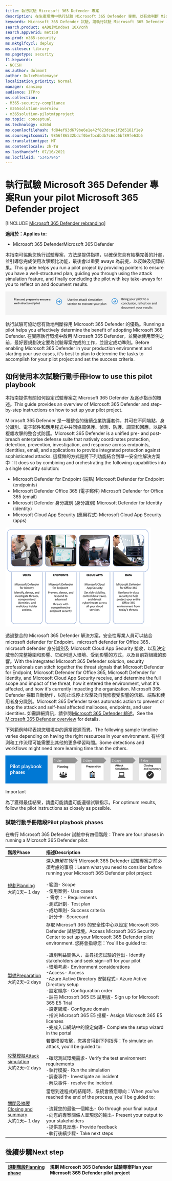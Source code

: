 ```yaml
---
title: 執行試驗 Microsoft 365 Defender 專案
description: 在生產環境中執行試驗 Microsoft 365 Defender 專案，以有效判斷 Microsoft 365 Defender 的效益和採用。
keywords: Microsoft 365 Defender 試驗，請執行試驗 Microsoft 365 Defender 專案，評估 Microsoft 365 Defender 在生產環境中，Microsoft 365 Defender 試驗專案，網路安全性，高級持續性威脅，企業安全性，裝置，裝置，身分識別，使用者，資料，應用程式，事件，自動化調查和修正，高級搜尋
search.product: eADQiWindows 10XVcnh
search.appverid: met150
ms.prod: m365-security
ms.mktglfcycl: deploy
ms.sitesec: library
ms.pagetype: security
f1.keywords:
- NOCSH
ms.author: dolmont
author: DulceMontemayor
localization_priority: Normal
manager: dansimp
audience: ITPro
ms.collection:
- M365-security-compliance
- m365solution-overview
- m365solution-pilotmtpproject
ms.topic: conceptual
ms.technology: m365d
ms.openlocfilehash: fd84ef93d679be6e1e42f823dcac1f2d5181f1e9
ms.sourcegitcommit: 9856f86532bdcf0befbcdbdb7c6dc6bf89fe63b5
ms.translationtype: MT
ms.contentlocale: zh-TW
ms.lasthandoff: 07/16/2021
ms.locfileid: "53457945"
---
```

# <a name="run-your-pilot-microsoft-365-defender-project"></a><span data-ttu-id="49810-104">執行試驗 Microsoft 365 Defender 專案</span><span class="sxs-lookup"><span data-stu-id="49810-104">Run your pilot Microsoft 365 Defender project</span></span> 

[!INCLUDE [Microsoft 365 Defender rebranding](../includes/microsoft-defender.md)]


<span data-ttu-id="49810-105">**適用於：**</span><span class="sxs-lookup"><span data-stu-id="49810-105">**Applies to:**</span></span>
- <span data-ttu-id="49810-106">Microsoft 365 Defender</span><span class="sxs-lookup"><span data-stu-id="49810-106">Microsoft 365 Defender</span></span>


<span data-ttu-id="49810-107">本指南可協助您執行試驗專案，方法是提供指標，以確保您具有結構完善的計畫，並引導您完成使用攻擊類比功能，最後會以重要 aways 為前提，以反映及記錄結果。</span><span class="sxs-lookup"><span data-stu-id="49810-107">This guide helps you run a pilot project by providing pointers to ensure you have a well-structured plan, guiding you through using the attack simulation feature, and finally concluding the pilot with key take-aways for you to reflect on and document results.</span></span>

![執行 Microsoft 365 Defender 試驗的階段](../../media/pilotphases.png)


<span data-ttu-id="49810-109">執行試驗可協助您有效地判斷採用 Microsoft 365 Defender 的優點。</span><span class="sxs-lookup"><span data-stu-id="49810-109">Running a pilot helps you effectively determine the benefit of adopting Microsoft 365 Defender.</span></span> <span data-ttu-id="49810-110">在實際執行環境中啟用 Microsoft 365 Defender，並開始使用案例之前，最好要規劃決定要為試驗專案完成的工作，並設定成功準則。</span><span class="sxs-lookup"><span data-stu-id="49810-110">Before enabling Microsoft 365 Defender in your production environment and starting your use cases, it's best to plan to determine the tasks to accomplish for your pilot project and set the success criteria.</span></span> 


## <a name="how-to-use-this-pilot-playbook"></a><span data-ttu-id="49810-111">如何使用本次試驗行動手冊</span><span class="sxs-lookup"><span data-stu-id="49810-111">How to use this pilot playbook</span></span>

<span data-ttu-id="49810-112">本指南提供有關如何設定試驗專案之 Microsoft 365 Defender 及逐步指示的概述。</span><span class="sxs-lookup"><span data-stu-id="49810-112">This guide provides an overview of Microsoft 365 Defender and step-by-step instructions on how to set up your pilot project.</span></span> 

<span data-ttu-id="49810-113">Microsoft 365 Defender 是一種整合的後續企業防護套件，其可在不同端點、身分識別、電子郵件和應用程式中共同協調保護、偵測、防護、調查和回應，以提供複雜攻擊的整合式防護。</span><span class="sxs-lookup"><span data-stu-id="49810-113">Microsoft 365 Defender is a unified pre- and post-breach enterprise defense suite that natively coordinates protection, detection, prevention, investigation, and response across endpoints, identities, email, and applications to provide integrated protection against sophisticated attacks.</span></span> <span data-ttu-id="49810-114">這樣做的方式是將下列功能結合到單一安全性解決方案中：</span><span class="sxs-lookup"><span data-stu-id="49810-114">It does so by combining and orchestrating the following capabilities into a single security solution:</span></span>

- <span data-ttu-id="49810-115">Microsoft Defender for Endpoint (端點) </span><span class="sxs-lookup"><span data-stu-id="49810-115">Microsoft Defender for Endpoint (endpoints)</span></span>
- <span data-ttu-id="49810-116">Microsoft Defender Office 365 (電子郵件) </span><span class="sxs-lookup"><span data-stu-id="49810-116">Microsoft Defender for Office 365 (email)</span></span>
- <span data-ttu-id="49810-117">Microsoft Defender 身分識別 (身分識別) </span><span class="sxs-lookup"><span data-stu-id="49810-117">Microsoft Defender for Identity (identity)</span></span>
- <span data-ttu-id="49810-118">Microsoft Cloud App Security (應用程式) </span><span class="sxs-lookup"><span data-stu-id="49810-118">Microsoft Cloud App Security (apps)</span></span>

![影像 of_Microsoft 365 defender 解決方案，適用于使用者、microsoft defender for Identity、端點 Microsoft defender for Endpoint、雲端應用程式、Microsoft Cloud App Security 及資料的 microsoft defender Office 365](../../media/mtp/m365pillars.png)

<span data-ttu-id="49810-120">透過整合的 Microsoft 365 Defender 解決方案，安全性專業人員可以結合 microsoft defender for Endpoint、microsoft defender for Office 365、microsoft defender 身分識別及 Microsoft Cloud App Security 接收，以及決定威脅的完整範圍和影響、它如何進入環境、受到影響的方式，以及目前對組織的影響。</span><span class="sxs-lookup"><span data-stu-id="49810-120">With the integrated Microsoft 365 Defender solution, security professionals can stitch together the threat signals that Microsoft Defender for Endpoint, Microsoft Defender for Office 365, Microsoft Defender for Identity, and Microsoft Cloud App Security receive, and determine the full scope and impact of the threat, how it entered the environment, what it's affected, and how it's currently impacting the organization.</span></span> <span data-ttu-id="49810-121">Microsoft 365 Defender 採取自動動作，以防止或停止攻擊及自我修復受影響的信箱、端點和使用者身分識別。</span><span class="sxs-lookup"><span data-stu-id="49810-121">Microsoft 365 Defender takes automatic action to prevent or stop the attack and self-heal affected mailboxes, endpoints, and user identities.</span></span> <span data-ttu-id="49810-122">如需詳細資訊，請參閱[Microsoft 365 Defender 綜述](microsoft-365-defender.md)。</span><span class="sxs-lookup"><span data-stu-id="49810-122">See the [Microsoft 365 Defender overview](microsoft-365-defender.md) for details.</span></span>

<span data-ttu-id="49810-123">下列範例時程表視您環境中的適當資源而異。</span><span class="sxs-lookup"><span data-stu-id="49810-123">The following sample timeline varies depending on having the right resources in your environment.</span></span> <span data-ttu-id="49810-124">有些偵測和工作流程可能需要比其他的更多學習時間。</span><span class="sxs-lookup"><span data-stu-id="49810-124">Some detections and workflows might need more learning time than the others.</span></span>

![執行 Microsoft 365 Defender 試驗的範例時程表](../../media/phase-diagrams/pilot-phases.png)

> [!IMPORTANT]
> <span data-ttu-id="49810-126">為了獲得最佳結果，請盡可能請盡可能遵循試驗指示。</span><span class="sxs-lookup"><span data-stu-id="49810-126">For optimum results, follow the pilot instructions as closely as possible.</span></span>

### <a name="pilot-playbook-phases"></a><span data-ttu-id="49810-127">試驗行動手冊階段</span><span class="sxs-lookup"><span data-stu-id="49810-127">Pilot playbook phases</span></span>

<span data-ttu-id="49810-128">在執行 Microsoft 365 Defender 試驗中有四個階段：</span><span class="sxs-lookup"><span data-stu-id="49810-128">There are four phases in running a Microsoft 365 Defender pilot:</span></span>

|<span data-ttu-id="49810-129">階段</span><span class="sxs-lookup"><span data-stu-id="49810-129">Phase</span></span> | <span data-ttu-id="49810-130">描述</span><span class="sxs-lookup"><span data-stu-id="49810-130">Description</span></span> |
|:-------|:-----|
| [<span data-ttu-id="49810-131">規劃</span><span class="sxs-lookup"><span data-stu-id="49810-131">Planning</span></span>](m365d-pilot-plan.md)<br> <span data-ttu-id="49810-132">大約1天</span><span class="sxs-lookup"><span data-stu-id="49810-132">~ 1 day</span></span>| <span data-ttu-id="49810-133">深入瞭解在執行 Microsoft 365 Defender 試驗專案之前必須考慮的事項：</span><span class="sxs-lookup"><span data-stu-id="49810-133">Learn what you need to consider before running your Microsoft 365 Defender pilot project:</span></span> <br><br><span data-ttu-id="49810-134">-範圍</span><span class="sxs-lookup"><span data-stu-id="49810-134">- Scope</span></span> <br> <span data-ttu-id="49810-135">-使用案例</span><span class="sxs-lookup"><span data-stu-id="49810-135">- Use cases</span></span> <br><span data-ttu-id="49810-136">- 需求：</span><span class="sxs-lookup"><span data-stu-id="49810-136">- Requirements</span></span> <br><span data-ttu-id="49810-137">-測試計劃</span><span class="sxs-lookup"><span data-stu-id="49810-137">- Test plan</span></span> <br> <span data-ttu-id="49810-138">-成功準則</span><span class="sxs-lookup"><span data-stu-id="49810-138">- Success criteria</span></span> <br> <span data-ttu-id="49810-139">-計分卡</span><span class="sxs-lookup"><span data-stu-id="49810-139">- Scorecard</span></span> 
| [<span data-ttu-id="49810-140">製備</span><span class="sxs-lookup"><span data-stu-id="49810-140">Preparation</span></span>](m365d-evaluation.md) <br><span data-ttu-id="49810-141">大約2天</span><span class="sxs-lookup"><span data-stu-id="49810-141">~2 days</span></span>|  <span data-ttu-id="49810-142">存取 Microsoft 365 的安全性中心以設定 Microsoft 365 Defender 試驗環境。</span><span class="sxs-lookup"><span data-stu-id="49810-142">Access Microsoft 365 Security Center to set up your Microsoft 365 Defender pilot  environment.</span></span> <span data-ttu-id="49810-143">您將會指導您：</span><span class="sxs-lookup"><span data-stu-id="49810-143">You'll be guided to:</span></span><br><br><span data-ttu-id="49810-144">-識別利益關係人，並尋找您試驗的登出</span><span class="sxs-lookup"><span data-stu-id="49810-144">- Identify stakeholders and seek sign-off for your pilot</span></span> <br> <span data-ttu-id="49810-145">-環境考慮</span><span class="sxs-lookup"><span data-stu-id="49810-145">- Environment considerations</span></span> <br><span data-ttu-id="49810-146">-Access</span><span class="sxs-lookup"><span data-stu-id="49810-146">- Access</span></span> <br><span data-ttu-id="49810-147">-Azure Active Directory 安裝程式</span><span class="sxs-lookup"><span data-stu-id="49810-147">- Azure Active Directory setup</span></span> <br> <span data-ttu-id="49810-148">-設定順序</span><span class="sxs-lookup"><span data-stu-id="49810-148">- Configuration order</span></span> <br> <span data-ttu-id="49810-149">-註冊 Microsoft 365 E5 試用版</span><span class="sxs-lookup"><span data-stu-id="49810-149">- Sign up for Microsoft 365 E5 Trial</span></span> <br> <span data-ttu-id="49810-150">-設定網域</span><span class="sxs-lookup"><span data-stu-id="49810-150">- Configure domain</span></span> <br><span data-ttu-id="49810-151">-指派 Microsoft 365 E5 授權</span><span class="sxs-lookup"><span data-stu-id="49810-151">- Assign Microsoft 365 E5 licenses</span></span> <br> <span data-ttu-id="49810-152">-完成入口網站中的設定向導</span><span class="sxs-lookup"><span data-stu-id="49810-152">- Complete the setup wizard in the portal</span></span>|
| [<span data-ttu-id="49810-153">攻擊模擬</span><span class="sxs-lookup"><span data-stu-id="49810-153">Attack simulation</span></span>](m365d-pilot-simulate.md) <br><span data-ttu-id="49810-154">大約2天</span><span class="sxs-lookup"><span data-stu-id="49810-154">~2 days</span></span>| <span data-ttu-id="49810-155">若要模擬攻擊，您將會得到下列指導：</span><span class="sxs-lookup"><span data-stu-id="49810-155">To simulate an attack, you'll be guided to:</span></span><br><br><span data-ttu-id="49810-156">-確認測試環境需求</span><span class="sxs-lookup"><span data-stu-id="49810-156">- Verify the test environment requirements</span></span> <br><span data-ttu-id="49810-157">-執行模擬</span><span class="sxs-lookup"><span data-stu-id="49810-157">-  Run the simulation</span></span> <br><span data-ttu-id="49810-158">-調查事件</span><span class="sxs-lookup"><span data-stu-id="49810-158">- Investigate an incident</span></span> <br><span data-ttu-id="49810-159">-解決事件</span><span class="sxs-lookup"><span data-stu-id="49810-159">- resolve the incident</span></span> 
| [<span data-ttu-id="49810-160">關閉及摘要</span><span class="sxs-lookup"><span data-stu-id="49810-160">Closing and summary</span></span>](m365d-pilot-close.md) <br><span data-ttu-id="49810-161">大約1天</span><span class="sxs-lookup"><span data-stu-id="49810-161">~ 1 day</span></span>| <span data-ttu-id="49810-162">當您到達程式的結尾時，系統會將您導向：</span><span class="sxs-lookup"><span data-stu-id="49810-162">When you've reached the end of the process, you'll be guided to:</span></span><br><br><span data-ttu-id="49810-163">-流覽您的最後一個輸出</span><span class="sxs-lookup"><span data-stu-id="49810-163">- Go through your final output</span></span><br><span data-ttu-id="49810-164">-向您的專案關係人呈現您的輸出</span><span class="sxs-lookup"><span data-stu-id="49810-164">- Present your output to your stakeholders</span></span> <br><span data-ttu-id="49810-165">-提供意見反應</span><span class="sxs-lookup"><span data-stu-id="49810-165">- Provide feedback</span></span> <br><span data-ttu-id="49810-166">-執行後續步驟</span><span class="sxs-lookup"><span data-stu-id="49810-166">- Take next steps</span></span> 

## <a name="next-step"></a><span data-ttu-id="49810-167">後續步驟</span><span class="sxs-lookup"><span data-stu-id="49810-167">Next step</span></span>

|[<span data-ttu-id="49810-168">規劃階段</span><span class="sxs-lookup"><span data-stu-id="49810-168">Planning phase</span></span>](m365d-pilot-plan.md) | <span data-ttu-id="49810-169">規劃 Microsoft 365 Defender 試驗專案</span><span class="sxs-lookup"><span data-stu-id="49810-169">Plan your Microsoft 365 Defender pilot project</span></span> 
|:-------|:-----|
